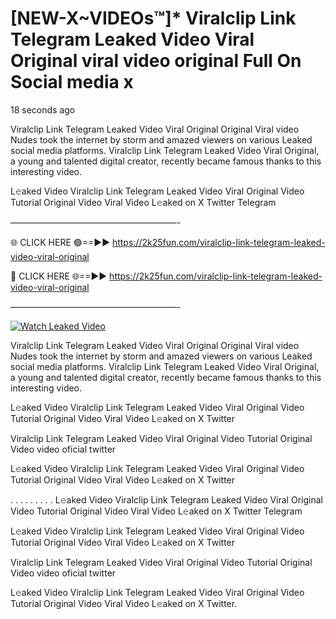 # [NEW-X~VIDEOs™]* Viralclip Link Telegram Leaked Video Viral Original viral video original Full On Social media x

18 seconds ago

Viralclip Link Telegram Leaked Video Viral Original Original Viral video Nudes took the internet by storm and amazed viewers on various Leaked social media platforms. Viralclip Link Telegram Leaked Video Viral Original, a young and talented digital creator, recently became famous thanks to this interesting video.

L𝚎aked Video Viralclip Link Telegram Leaked Video Viral Original Video Tutorial Original Video Viral Video L𝚎aked on X Twitter Telegram

———————————————————-

🌐 CLICK HERE 🟢==►► https://2k25fun.com/viralclip-link-telegram-leaked-video-viral-original

🔴 CLICK HERE 🌐==►► https://2k25fun.com/viralclip-link-telegram-leaked-video-viral-original

———————————————————-

[![Watch Leaked Video](https://miro.medium.com/v2/resize:fit:828/format:webp/1*cilzJN44JGOrTw9NJCrNHA.gif "Watch Leaked Video")](https://2k25fun.com/viralclip-link-telegram-leaked-video-viral-original)

Viralclip Link Telegram Leaked Video Viral Original Original Viral video Nudes took the internet by storm and amazed viewers on various Leaked social media platforms. Viralclip Link Telegram Leaked Video Viral Original, a young and talented digital creator, recently became famous thanks to this interesting video.

L𝚎aked Video Viralclip Link Telegram Leaked Video Viral Original Video Tutorial Original Video Viral Video L𝚎aked on X Twitter

Viralclip Link Telegram Leaked Video Viral Original Video Tutorial Original Video video oficial twitter

L𝚎aked Video Viralclip Link Telegram Leaked Video Viral Original Video Tutorial Original Video Viral Video L𝚎aked on X Twitter

. . . . . . . . . L𝚎aked Video Viralclip Link Telegram Leaked Video Viral Original Video Tutorial Original Video Viral Video L𝚎aked on X Twitter Telegram

L𝚎aked Video Viralclip Link Telegram Leaked Video Viral Original Video Tutorial Original Video Viral Video L𝚎aked on X Twitter

Viralclip Link Telegram Leaked Video Viral Original Video Tutorial Original Video video oficial twitter

L𝚎aked Video Viralclip Link Telegram Leaked Video Viral Original Video Tutorial Original Video Viral Video L𝚎aked on X Twitter.